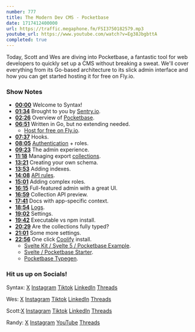 ```yaml
---
number: 777
title: The Modern Dev CMS - Pocketbase
date: 1717412400000
url: https://traffic.megaphone.fm/FSI3750182579.mp3
youtube_url: https://www.youtube.com/watch?v=Eg38JbgbttA
completed: true
---
```


Today, Scott and Wes are diving into Pocketbase, a fantastic tool for web developers to quickly set up a CMS without breaking a sweat. We'll cover everything from its Go-based architecture to its slick admin interface and how you can get started hosting it for free on Fly.io.

### Show Notes

* **[00:00](#t=00:00)** Welcome to Syntax!
* **[01:34](#t=01:34)** Brought to you by [Sentry.io](https://sentry.io/syntax).
* **[02:26](#t=02:26)** Overview of [Pocketbase](https://pocketbase.io/).
* **[06:51](#t=06:51)** Written in Go, but no extending needed.
    * [Host for free on Fly.io](https://github.com/pocketbase/pocketbase/discussions/537).
* **[07:37](#t=07:37)** Hooks.
* **[08:05](#t=08:05)** [Authentication](https://pocketbase.io/docs/authentication) + roles.
* **[09:23](#t=09:23)** The admin experience.
* **[11:18](#t=11:18)** Managing export [collections](https://pocketbase.io/docs/collections).
* **[13:21](#t=13:21)** Creating your own schema.
* **[13:53](#t=13:53)** Adding indexes.
* **[14:08](#t=14:08)** [API rules](https://pocketbase.io/docs/api-files).
* **[15:01](#t=15:01)** Adding complex roles.
* **[16:15](#t=16:15)** Full-featured admin with a great UI.
* **[16:59](#t=16:59)** Collection API preview.
* **[17:41](#t=17:41)** Docs with app-specific context.
* **[18:54](#t=18:54)** [Logs](https://pocketbase.io/docs/api-logs).
* **[19:02](#t=19:02)** Settings.
* **[19:42](#t=19:42)** Executable vs npm install.
* **[20:29](#t=20:29)** Are the collections fully typed?
* **[21:01](#t=21:01)** Some more settings.
* **[22:56](#t=22:56)** One click [Coolify](https://coolify.io/) install.
    * [Svelte Kit / Svelte 5 / Pocketbase Example](https://github.com/stolinski/the-break).
    * [Svelte / Pocketbase Starter](https://github.com/stolinski/drop-in).
    * [Pocketbase Typegen](https://github.com/patmood/pocketbase-typegen).

### Hit us up on Socials!

Syntax: [X](https://twitter.com/syntaxfm) [Instagram](https://www.instagram.com/syntax_fm/) [Tiktok](https://www.tiktok.com/@syntaxfm) [LinkedIn](https://www.linkedin.com/company/96077407/admin/feed/posts/) [Threads](https://www.threads.net/@syntax_fm)

Wes: [X](https://twitter.com/wesbos) [Instagram](https://www.instagram.com/wesbos/) [Tiktok](https://www.tiktok.com/@wesbos) [LinkedIn](https://www.linkedin.com/in/wesbos/) [Threads](https://www.threads.net/@wesbos)

Scott:[X](https://twitter.com/stolinski) [Instagram](https://www.instagram.com/stolinski/) [Tiktok](https://www.tiktok.com/@stolinski) [LinkedIn](https://www.linkedin.com/in/stolinski/) [Threads](https://www.threads.net/@stolinski)

Randy: [X](https://twitter.com/randyrektor) [Instagram](https://www.instagram.com/randyrektor/) [YouTube](https://www.youtube.com/@randyrektor) [Threads](https://www.threads.net/@randyrektor)
